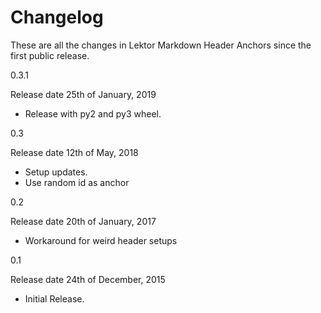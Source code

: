 Changelog
=========

These are all the changes in Lektor Markdown Header Anchors
since the first public release.

0.3.1

Release date 25th of January, 2019

- Release with py2 and py3 wheel.

0.3

Release date 12th of May, 2018

- Setup updates.
- Use random id as anchor

0.2

Release date 20th of January, 2017

- Workaround for weird header setups

0.1

Release date 24th of December, 2015

- Initial Release.
